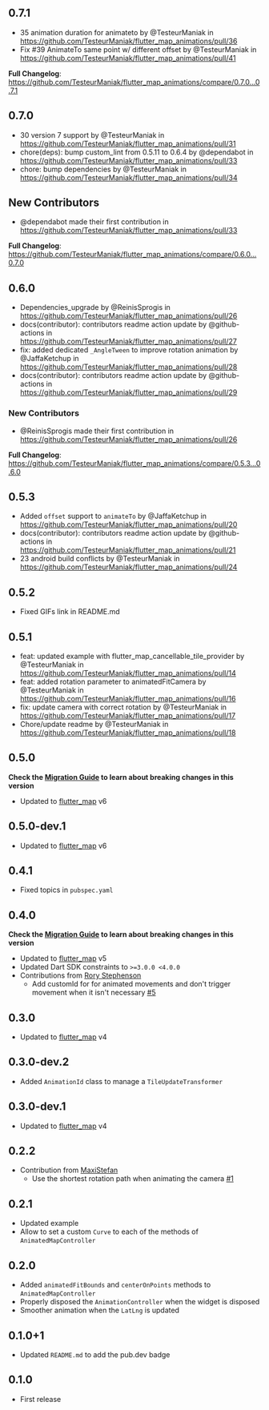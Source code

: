 ## 0.7.1

* 35 animation duration for animateto by @TesteurManiak in https://github.com/TesteurManiak/flutter_map_animations/pull/36
* Fix #39 AnimateTo same point w/ different offset by @TesteurManiak in https://github.com/TesteurManiak/flutter_map_animations/pull/41

**Full Changelog**: https://github.com/TesteurManiak/flutter_map_animations/compare/0.7.0...0.7.1

## 0.7.0

* 30 version 7 support by @TesteurManiak in https://github.com/TesteurManiak/flutter_map_animations/pull/31
* chore(deps): bump custom_lint from 0.5.11 to 0.6.4 by @dependabot in https://github.com/TesteurManiak/flutter_map_animations/pull/33
* chore: bump dependencies by @TesteurManiak in https://github.com/TesteurManiak/flutter_map_animations/pull/34

## New Contributors
* @dependabot made their first contribution in https://github.com/TesteurManiak/flutter_map_animations/pull/33

**Full Changelog**: https://github.com/TesteurManiak/flutter_map_animations/compare/0.6.0...0.7.0


## 0.6.0

* Dependencies_upgrade by @ReinisSprogis in https://github.com/TesteurManiak/flutter_map_animations/pull/26
* docs(contributor): contributors readme action update by @github-actions in https://github.com/TesteurManiak/flutter_map_animations/pull/27
* fix: added dedicated `_AngleTween` to improve rotation animation by @JaffaKetchup in https://github.com/TesteurManiak/flutter_map_animations/pull/28
* docs(contributor): contributors readme action update by @github-actions in https://github.com/TesteurManiak/flutter_map_animations/pull/29

### New Contributors
* @ReinisSprogis made their first contribution in https://github.com/TesteurManiak/flutter_map_animations/pull/26

**Full Changelog**: https://github.com/TesteurManiak/flutter_map_animations/compare/0.5.3...0.6.0

## 0.5.3

* Added `offset` support to `animateTo` by @JaffaKetchup in https://github.com/TesteurManiak/flutter_map_animations/pull/20
* docs(contributor): contributors readme action update by @github-actions in https://github.com/TesteurManiak/flutter_map_animations/pull/21
* 23 android build conflicts by @TesteurManiak in https://github.com/TesteurManiak/flutter_map_animations/pull/24

## 0.5.2

* Fixed GIFs link in README.md

## 0.5.1

* feat: updated example with flutter_map_cancellable_tile_provider by @TesteurManiak in https://github.com/TesteurManiak/flutter_map_animations/pull/14
* feat: added rotation parameter to animatedFitCamera by @TesteurManiak in https://github.com/TesteurManiak/flutter_map_animations/pull/16
* fix: update camera with correct rotation by @TesteurManiak in https://github.com/TesteurManiak/flutter_map_animations/pull/17
* Chore/update readme by @TesteurManiak in https://github.com/TesteurManiak/flutter_map_animations/pull/18

## 0.5.0

**Check the [Migration Guide](https://github.com/TesteurManiak/flutter_map_animations/blob/main/README.md#migration-guide) to learn about breaking changes in this version**

* Updated to [flutter_map](https://pub.dev/packages/flutter_map/versions/6.0.0) v6

## 0.5.0-dev.1

* Updated to [flutter_map](https://pub.dev/packages/flutter_map/versions/6.0.0-dev.2) v6

## 0.4.1

* Fixed topics in `pubspec.yaml`

## 0.4.0

**Check the [Migration Guide](https://github.com/TesteurManiak/flutter_map_animations#v040) to learn about breaking changes in this version**

* Updated to [flutter_map](https://pub.dev/packages/flutter_map/versions/5.0.0) v5
* Updated Dart SDK constraints to `>=3.0.0 <4.0.0`
* Contributions from [Rory Stephenson](https://github.com/rorystephenson)
    * Add customId for for animated movements and don't trigger movement when it isn't necessary [#5](https://github.com/TesteurManiak/flutter_map_animations/pull/5)

## 0.3.0

* Updated to [flutter_map](https://pub.dev/packages/flutter_map/versions/4.0.0) v4

## 0.3.0-dev.2

* Added `AnimationId` class to manage a `TileUpdateTransformer`

## 0.3.0-dev.1

* Updated to [flutter_map](https://pub.dev/packages/flutter_map/versions/4.0.0-dev.1) v4

## 0.2.2

* Contribution from [MaxiStefan](https://github.com/MaxiStefan)
    * Use the shortest rotation path when animating the camera [#1](https://github.com/TesteurManiak/flutter_map_animations/pull/1)

## 0.2.1

* Updated example
* Allow to set a custom `Curve` to each of the methods of `AnimatedMapController`

## 0.2.0

* Added `animatedFitBounds` and `centerOnPoints` methods to `AnimatedMapController`
* Properly disposed the `AnimationController` when the widget is disposed
* Smoother animation when the `LatLng` is updated

## 0.1.0+1

* Updated `README.md` to add the pub.dev badge

## 0.1.0

* First release
